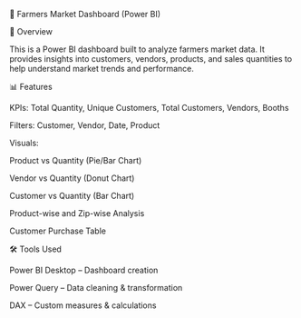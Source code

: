 🌾 Farmers Market Dashboard (Power BI)

📌 Overview

This is a Power BI dashboard built to analyze farmers market data.
It provides insights into customers, vendors, products, and sales quantities to help understand market trends and performance.

📊 Features

KPIs: Total Quantity, Unique Customers, Total Customers, Vendors, Booths

Filters: Customer, Vendor, Date, Product

Visuals:

Product vs Quantity (Pie/Bar Chart)

Vendor vs Quantity (Donut Chart)

Customer vs Quantity (Bar Chart)

Product-wise and Zip-wise Analysis

Customer Purchase Table

🛠️ Tools Used

Power BI Desktop – Dashboard creation

Power Query – Data cleaning & transformation

DAX – Custom measures & calculations
